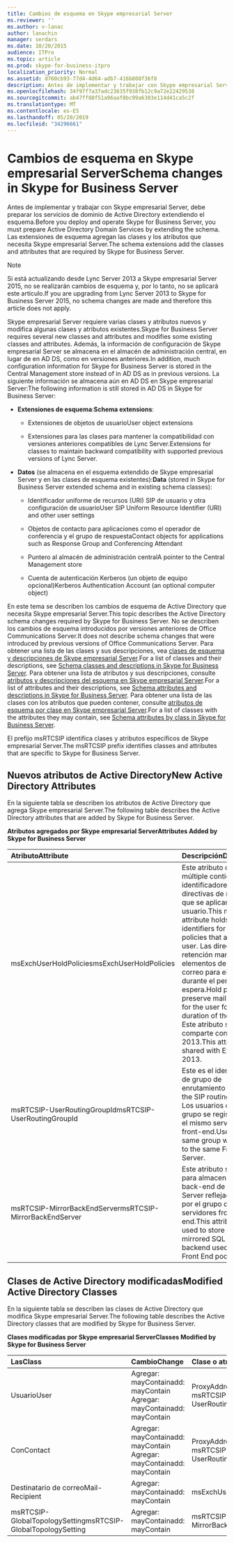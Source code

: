 ```yaml
---
title: Cambios de esquema en Skype empresarial Server
ms.reviewer: ''
ms.author: v-lanac
author: lanachin
manager: serdars
ms.date: 10/20/2015
audience: ITPro
ms.topic: article
ms.prod: skype-for-business-itpro
localization_priority: Normal
ms.assetid: d760cb93-77d4-4d64-adb7-416b808f36f8
description: Antes de implementar y trabajar con Skype empresarial Server, debe preparar los servicios de dominio de Active Directory extendiendo el esquema. Las extensiones de esquema agregan las clases y los atributos que necesita Skype empresarial Server.
ms.openlocfilehash: 34f97f7a37adc23635f938fb12c9a72e22429538
ms.sourcegitcommit: ab47ff88f51a96aaf8bc99a6303e114d41ca5c2f
ms.translationtype: MT
ms.contentlocale: es-ES
ms.lasthandoff: 05/20/2019
ms.locfileid: "34296661"
---
```

# <a name="schema-changes-in-skype-for-business-server"></a><span data-ttu-id="336b7-104">Cambios de esquema en Skype empresarial Server</span><span class="sxs-lookup"><span data-stu-id="336b7-104">Schema changes in Skype for Business Server</span></span>
 
<span data-ttu-id="336b7-105">Antes de implementar y trabajar con Skype empresarial Server, debe preparar los servicios de dominio de Active Directory extendiendo el esquema.</span><span class="sxs-lookup"><span data-stu-id="336b7-105">Before you deploy and operate Skype for Business Server, you must prepare Active Directory Domain Services by extending the schema.</span></span> <span data-ttu-id="336b7-106">Las extensiones de esquema agregan las clases y los atributos que necesita Skype empresarial Server.</span><span class="sxs-lookup"><span data-stu-id="336b7-106">The schema extensions add the classes and attributes that are required by Skype for Business Server.</span></span>

> [!NOTE]
> <span data-ttu-id="336b7-107">Si está actualizando desde Lync Server 2013 a Skype empresarial Server 2015, no se realizarán cambios de esquema y, por lo tanto, no se aplicará este artículo.</span><span class="sxs-lookup"><span data-stu-id="336b7-107">If you are upgrading from Lync Server 2013 to Skype for Business Server 2015, no schema changes are made and therefore this article does not apply.</span></span>
  
<span data-ttu-id="336b7-108">Skype empresarial Server requiere varias clases y atributos nuevos y modifica algunas clases y atributos existentes.</span><span class="sxs-lookup"><span data-stu-id="336b7-108">Skype for Business Server requires several new classes and attributes and modifies some existing classes and attributes.</span></span> <span data-ttu-id="336b7-109">Además, la información de configuración de Skype empresarial Server se almacena en el almacén de administración central, en lugar de en AD DS, como en versiones anteriores.</span><span class="sxs-lookup"><span data-stu-id="336b7-109">In addition, much configuration information for Skype for Business Server is stored in the Central Management store instead of in AD DS as in previous versions.</span></span> <span data-ttu-id="336b7-110">La siguiente información se almacena aún en AD DS en Skype empresarial Server:</span><span class="sxs-lookup"><span data-stu-id="336b7-110">The following information is still stored in AD DS in Skype for Business Server:</span></span>
  
- <span data-ttu-id="336b7-111">**Extensiones de esquema**:</span><span class="sxs-lookup"><span data-stu-id="336b7-111">**Schema extensions**:</span></span>
    
  - <span data-ttu-id="336b7-112">Extensiones de objetos de usuario</span><span class="sxs-lookup"><span data-stu-id="336b7-112">User object extensions</span></span>
    
  - <span data-ttu-id="336b7-113">Extensiones para las clases para mantener la compatibilidad con versiones anteriores compatibles de Lync Server.</span><span class="sxs-lookup"><span data-stu-id="336b7-113">Extensions for classes to maintain backward compatibility with supported previous versions of Lync Server.</span></span>
    
- <span data-ttu-id="336b7-114">**Datos** (se almacena en el esquema extendido de Skype empresarial Server y en las clases de esquema existentes):</span><span class="sxs-lookup"><span data-stu-id="336b7-114">**Data** (stored in Skype for Business Server extended schema and in existing schema classes):</span></span>
    
  - <span data-ttu-id="336b7-115">Identificador uniforme de recursos (URI) SIP de usuario y otra configuración de usuario</span><span class="sxs-lookup"><span data-stu-id="336b7-115">User SIP Uniform Resource Identifier (URI) and other user settings</span></span>
    
  - <span data-ttu-id="336b7-116">Objetos de contacto para aplicaciones como el operador de conferencia y el grupo de respuesta</span><span class="sxs-lookup"><span data-stu-id="336b7-116">Contact objects for applications such as Response Group and Conferencing Attendant</span></span>
    
  - <span data-ttu-id="336b7-117">Puntero al almacén de administración central</span><span class="sxs-lookup"><span data-stu-id="336b7-117">A pointer to the Central Management store</span></span>
    
  - <span data-ttu-id="336b7-118">Cuenta de autenticación Kerberos (un objeto de equipo opcional)</span><span class="sxs-lookup"><span data-stu-id="336b7-118">Kerberos Authentication Account (an optional computer object)</span></span>
    
<span data-ttu-id="336b7-119">En este tema se describen los cambios de esquema de Active Directory que necesita Skype empresarial Server.</span><span class="sxs-lookup"><span data-stu-id="336b7-119">This topic describes the Active Directory schema changes required by Skype for Business Server.</span></span> <span data-ttu-id="336b7-120">No se describen los cambios de esquema introducidos por versiones anteriores de Office Communications Server.</span><span class="sxs-lookup"><span data-stu-id="336b7-120">It does not describe schema changes that were introduced by previous versions of Office Communications Server.</span></span> <span data-ttu-id="336b7-121">Para obtener una lista de las clases y sus descripciones, vea [clases de esquema y descripciones de Skype empresarial Server](schema-classes-and-descriptions.md).</span><span class="sxs-lookup"><span data-stu-id="336b7-121">For a list of classes and their descriptions, see [Schema classes and descriptions in Skype for Business Server](schema-classes-and-descriptions.md).</span></span> <span data-ttu-id="336b7-122">Para obtener una lista de atributos y sus descripciones, consulte [atributos y descripciones del esquema en Skype empresarial Server](schema-attributes-and-descriptions.md).</span><span class="sxs-lookup"><span data-stu-id="336b7-122">For a list of attributes and their descriptions, see [Schema attributes and descriptions in Skype for Business Server](schema-attributes-and-descriptions.md).</span></span> <span data-ttu-id="336b7-123">Para obtener una lista de las clases con los atributos que pueden contener, consulte [atributos de esquema por clase en Skype empresarial Server](schema-attributes-by-class.md).</span><span class="sxs-lookup"><span data-stu-id="336b7-123">For a list of classes with the attributes they may contain, see [Schema attributes by class in Skype for Business Server](schema-attributes-by-class.md).</span></span>
  
<span data-ttu-id="336b7-124">El prefijo msRTCSIP identifica clases y atributos específicos de Skype empresarial Server.</span><span class="sxs-lookup"><span data-stu-id="336b7-124">The msRTCSIP prefix identifies classes and attributes that are specific to Skype for Business Server.</span></span>
  
## <a name="new-active-directory-attributes"></a><span data-ttu-id="336b7-125">Nuevos atributos de Active Directory</span><span class="sxs-lookup"><span data-stu-id="336b7-125">New Active Directory Attributes</span></span>

<span data-ttu-id="336b7-126">En la siguiente tabla se describen los atributos de Active Directory que agrega Skype empresarial Server.</span><span class="sxs-lookup"><span data-stu-id="336b7-126">The following table describes the Active Directory attributes that are added by Skype for Business Server.</span></span>
  
<span data-ttu-id="336b7-127">**Atributos agregados por Skype empresarial Server**</span><span class="sxs-lookup"><span data-stu-id="336b7-127">**Attributes Added by Skype for Business Server**</span></span>

|<span data-ttu-id="336b7-128">**Atributo**</span><span class="sxs-lookup"><span data-stu-id="336b7-128">**Attribute**</span></span>|<span data-ttu-id="336b7-129">**Descripción**</span><span class="sxs-lookup"><span data-stu-id="336b7-129">**Description**</span></span>|
|:-----|:-----|
|<span data-ttu-id="336b7-130">msExchUserHoldPolicies</span><span class="sxs-lookup"><span data-stu-id="336b7-130">msExchUserHoldPolicies</span></span>  <br/> |<span data-ttu-id="336b7-131">Este atributo de valor múltiple contiene los identificadores para las directivas de retención que se aplican al usuario.</span><span class="sxs-lookup"><span data-stu-id="336b7-131">This multi-value attribute holds identifiers for hold policies that apply to the user.</span></span> <span data-ttu-id="336b7-132">Las directivas de retención mantienen los elementos del buzón de correo para el usuario durante el período de espera.</span><span class="sxs-lookup"><span data-stu-id="336b7-132">Hold policies preserve mailbox items for the user for the duration of the hold.</span></span> <span data-ttu-id="336b7-133">Este atributo se comparte con Exchange 2013.</span><span class="sxs-lookup"><span data-stu-id="336b7-133">This attribute is shared with Exchange 2013.</span></span>  <br/> |
|<span data-ttu-id="336b7-134">msRTCSIP-UserRoutingGroupId</span><span class="sxs-lookup"><span data-stu-id="336b7-134">msRTCSIP-UserRoutingGroupId</span></span>  <br/> |<span data-ttu-id="336b7-135">Este es el identificador de grupo de enrutamiento SIP.</span><span class="sxs-lookup"><span data-stu-id="336b7-135">This is the SIP routing group ID.</span></span> <span data-ttu-id="336b7-136">Los usuarios del mismo grupo se registrarán en el mismo servidor front-end.</span><span class="sxs-lookup"><span data-stu-id="336b7-136">Users in the same group will register to the same Front End Server.</span></span>  <br/> |
|<span data-ttu-id="336b7-137">msRTCSIP-MirrorBackEndServer</span><span class="sxs-lookup"><span data-stu-id="336b7-137">msRTCSIP-MirrorBackEndServer</span></span>  <br/> |<span data-ttu-id="336b7-138">Este atributo se usa para almacenar el back-end de SQL Server reflejado usado por el grupo de servidores front-end.</span><span class="sxs-lookup"><span data-stu-id="336b7-138">This attribute is used to store the mirrored SQL Server backend used by the Front End pool.</span></span>  <br/> |
   
## <a name="modified-active-directory-classes"></a><span data-ttu-id="336b7-139">Clases de Active Directory modificadas</span><span class="sxs-lookup"><span data-stu-id="336b7-139">Modified Active Directory Classes</span></span>

<span data-ttu-id="336b7-140">En la siguiente tabla se describen las clases de Active Directory que modifica Skype empresarial Server.</span><span class="sxs-lookup"><span data-stu-id="336b7-140">The following table describes the Active Directory classes that are modified by Skype for Business Server.</span></span>
  
<span data-ttu-id="336b7-141">**Clases modificadas por Skype empresarial Server**</span><span class="sxs-lookup"><span data-stu-id="336b7-141">**Classes Modified by Skype for Business Server**</span></span>

|<span data-ttu-id="336b7-142">**Las**</span><span class="sxs-lookup"><span data-stu-id="336b7-142">**Class**</span></span>|<span data-ttu-id="336b7-143">**Cambio**</span><span class="sxs-lookup"><span data-stu-id="336b7-143">**Change**</span></span>|<span data-ttu-id="336b7-144">**Clase o atributo**</span><span class="sxs-lookup"><span data-stu-id="336b7-144">**Class or Attribute**</span></span>|
|:-----|:-----|:-----|
|<span data-ttu-id="336b7-145">Usuario</span><span class="sxs-lookup"><span data-stu-id="336b7-145">User</span></span>  <br/> |<span data-ttu-id="336b7-146">Agregar: mayContain</span><span class="sxs-lookup"><span data-stu-id="336b7-146">add: mayContain</span></span>  <br/> <span data-ttu-id="336b7-147">Agregar: mayContain</span><span class="sxs-lookup"><span data-stu-id="336b7-147">add: mayContain</span></span>  <br/> |<span data-ttu-id="336b7-148">ProxyAddresses</span><span class="sxs-lookup"><span data-stu-id="336b7-148">ProxyAddresses</span></span>  <br/> <span data-ttu-id="336b7-149">msRTCSIP-UserRoutingGroupId</span><span class="sxs-lookup"><span data-stu-id="336b7-149">msRTCSIP-UserRoutingGroupId</span></span>  <br/> |
|<span data-ttu-id="336b7-150">Con</span><span class="sxs-lookup"><span data-stu-id="336b7-150">Contact</span></span>  <br/> |<span data-ttu-id="336b7-151">Agregar: mayContain</span><span class="sxs-lookup"><span data-stu-id="336b7-151">add: mayContain</span></span>  <br/> <span data-ttu-id="336b7-152">Agregar: mayContain</span><span class="sxs-lookup"><span data-stu-id="336b7-152">add: mayContain</span></span>  <br/> |<span data-ttu-id="336b7-153">ProxyAddresses</span><span class="sxs-lookup"><span data-stu-id="336b7-153">ProxyAddresses</span></span>  <br/> <span data-ttu-id="336b7-154">msRTCSIP-UserRoutingGroupId</span><span class="sxs-lookup"><span data-stu-id="336b7-154">msRTCSIP-UserRoutingGroupId</span></span>  <br/> |
|<span data-ttu-id="336b7-155">Destinatario de correo</span><span class="sxs-lookup"><span data-stu-id="336b7-155">Mail-Recipient</span></span>  <br/> |<span data-ttu-id="336b7-156">Agregar: mayContain</span><span class="sxs-lookup"><span data-stu-id="336b7-156">add: mayContain</span></span>  <br/> |<span data-ttu-id="336b7-157">msExchUserHoldPolicies</span><span class="sxs-lookup"><span data-stu-id="336b7-157">msExchUserHoldPolicies</span></span>  <br/> |
|<span data-ttu-id="336b7-158">msRTCSIP-GlobalTopologySetting</span><span class="sxs-lookup"><span data-stu-id="336b7-158">msRTCSIP-GlobalTopologySetting</span></span>  <br/> |<span data-ttu-id="336b7-159">Agregar: mayContain</span><span class="sxs-lookup"><span data-stu-id="336b7-159">add: mayContain</span></span>  <br/> |<span data-ttu-id="336b7-160">msRTCSIP-MirrorBackEndServer</span><span class="sxs-lookup"><span data-stu-id="336b7-160">msRTCSIP-MirrorBackEndServer</span></span>  <br/> |
   

